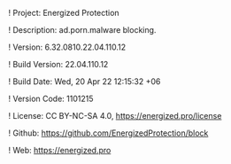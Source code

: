 ! Project: Energized Protection

! Description: ad.porn.malware blocking.

! Version: 6.32.0810.22.04.110.12

! Build Version: 22.04.110.12

! Build Date: Wed, 20 Apr 22 12:15:32 +06

! Version Code: 1101215

! License: CC BY-NC-SA 4.0, https://energized.pro/license

! Github: https://github.com/EnergizedProtection/block

! Web: https://energized.pro
